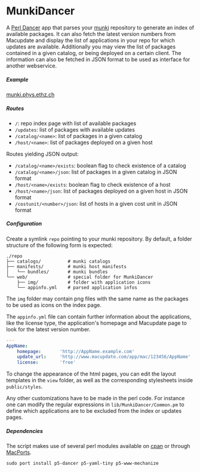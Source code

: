   MunkiDancer
===============

A [Perl Dancer](http://www.perldancer.org) app that parses your [munki](http://code.google.com/p/munki) repository to generate an index of available packages. It can also fetch the latest version numbers from Macupdate and display the list of applications in your repo for which updates are available. Additionally you may view the list of packages contained in a given catalog, or being deployed on a certain client. The information can also be fetched in JSON format to be used as interface for another webservice.

##### Example
[munki.phys.ethz.ch](http://munki.phys.ethz.ch)

##### Routes
* `/`: repo index page with list of available packages
* `/updates`: list of packages with available updates
* `/catalog/<name>`: list of packages in a given catalog
* `/host/<name>`: list of packages deployed on a given host

Routes yielding JSON output:

* `/catalog/<name>/exists`: boolean flag to check existence of a catalog
* `/catalog/<name>/json`: list of packages in a given catalog in JSON format
* `/host/<name>/exists`: boolean flag to check existence of a host
* `/host/<name>/json`: list of packages deployed on a given host in JSON format
* `/costunit/<number>/json`: list of hosts in a given cost unit in JSON format

##### Configuration
Create a symlink `repo` pointing to your munki repository. By default, a folder structure of the following form is expected:

    ./repo
    ├── catalogs/          # munki catalogs
    ├── manifests/         # munki host manifests
    │   └── bundles/       # munki bundles
    └── web/               # special folder for MunkiDancer
        ├── img/           # folder with application icons
        └── appinfo.yml    # parsed application infos

The `img` folder may contain png files with the same name as the packages to be used as icons on the index page.

The `appinfo.yml` file can contain further information about the applications, like the license type, the application's homepage and Macupdate page to look for the latest version number.

```yaml
---
AppName:
    homepage:       'http://AppName.example.com'
    update_url:     'http://www.macupdate.com/app/mac/123456/AppName'
    license:        'free'
```

To change the appearance of the html pages, you can edit the layout templates in the `view` folder, as well as the corresponding stylesheets inside `public/styles`.

Any other customizations have to be made in the perl code. For instance one can modify the regular expressions in `lib/MunkiDancer/Common.pm` to define which applications are to be excluded from the index or updates pages.


##### Dependencies
The script makes use of several perl modules available on [cpan](http://www.cpan.org) or through [MacPorts](www.macports.org).

```
sudo port install p5-dancer p5-yaml-tiny p5-www-mechanize
```
